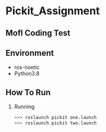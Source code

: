 # Pickit_Assignment

## Mofl Coding Test

## Environment
  - ros-noetic
  - Python3.8

## How To Run
  1. Running
     ```bash
     >>> roslaunch pickit one.launch
     >>> roslaunch pickit two.launch
     ```
